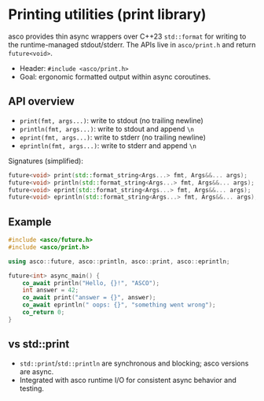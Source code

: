 # Printing utilities (print library)

asco provides thin async wrappers over C++23 `std::format` for writing to the runtime-managed stdout/stderr. The APIs live in `asco/print.h` and return `future<void>`.

- Header: `#include <asco/print.h>`
- Goal: ergonomic formatted output within async coroutines.

## API overview

- `print(fmt, args...)`: write to stdout (no trailing newline)
- `println(fmt, args...)`: write to stdout and append `\n`
- `eprint(fmt, args...)`: write to stderr (no trailing newline)
- `eprintln(fmt, args...)`: write to stderr and append `\n`

Signatures (simplified):

```cpp
future<void> print(std::format_string<Args...> fmt, Args&&... args);
future<void> println(std::format_string<Args...> fmt, Args&&... args);
future<void> eprint(std::format_string<Args...> fmt, Args&&... args);
future<void> eprintln(std::format_string<Args...> fmt, Args&&... args);
```

## Example

```cpp
#include <asco/future.h>
#include <asco/print.h>

using asco::future, asco::println, asco::print, asco::eprintln;

future<int> async_main() {
    co_await println("Hello, {}!", "ASCO");
    int answer = 42;
    co_await print("answer = {}", answer);
    co_await eprintln(" oops: {}", "something went wrong");
    co_return 0;
}
```

## vs std::print

- `std::print`/`std::println` are synchronous and blocking; asco versions are async.
- Integrated with asco runtime I/O for consistent async behavior and testing.
